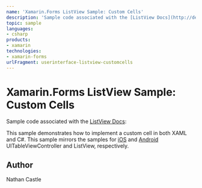 ```yaml
---
name: 'Xamarin.Forms ListView Sample: Custom Cells'
description: 'Sample code associated with the [ListView Docs](http://developer.xamarin.com/guides/cross-platform/xamarin-forms/user-interface/list_view/):  This ...'
topic: sample
languages:
- csharp
products:
- xamarin
technologies:
- xamarin-forms
urlFragment: userinterface-listview-customcells
---
```

Xamarin.Forms ListView Sample: Custom Cells
===========================

Sample code associated with the [ListView Docs](http://developer.xamarin.com/guides/cross-platform/xamarin-forms/user-interface/list_view/):

This sample demonstrates how to implement a custom cell in both XAML and C#. This sample mirrors the samples for [iOS](URL) and [Android](URL) UITableViewController and ListView, respectively. 


Author
------
Nathan Castle
